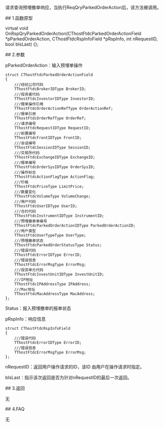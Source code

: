 <p>请求查询预埋撤单响应，当执行ReqQryParkedOrderAction后，该方法被调用。</p>
<span class="anchor" id="fde546d1-7130-4ddb-840f-abc24252d723"></span>
## 1.函数原型
<p>virtual void OnRspQryParkedOrderAction(CThostFtdcParkedOrderActionField *pParkedOrderAction, CThostFtdcRspInfoField *pRspInfo, int nRequestID, bool bIsLast) {};</p>
<span class="anchor" id="e7120089-d562-4581-8c0e-14f3b49d2195"></span>
## 2.参数
<p>pParkedOrderAction：输入预埋单操作</p>
<pre><code>struct CThostFtdcParkedOrderActionField
{
    ///经纪公司代码
    TThostFtdcBrokerIDType BrokerID;
    ///投资者代码
    TThostFtdcInvestorIDType InvestorID;
    ///报单操作引用
    TThostFtdcOrderActionRefType OrderActionRef;
    ///报单引用
    TThostFtdcOrderRefType OrderRef;
    ///请求编号
    TThostFtdcRequestIDType RequestID;
    ///前置编号
    TThostFtdcFrontIDType FrontID;
    ///会话编号
    TThostFtdcSessionIDType SessionID;
    ///交易所代码
    TThostFtdcExchangeIDType ExchangeID;
    ///报单编号
    TThostFtdcOrderSysIDType OrderSysID;
    ///操作标志
    TThostFtdcActionFlagType ActionFlag;
    ///价格
    TThostFtdcPriceType LimitPrice;
    ///数量变化
    TThostFtdcVolumeType VolumeChange;
    ///用户代码
    TThostFtdcUserIDType UserID;
    ///合约代码
    TThostFtdcInstrumentIDType InstrumentID;
    ///预埋撤单单编号
    TThostFtdcParkedOrderActionIDType ParkedOrderActionID;
    ///用户类型
    TThostFtdcUserTypeType UserType;
    ///预埋撤单状态
    TThostFtdcParkedOrderStatusType Status;
    ///错误代码
    TThostFtdcErrorIDType ErrorID;
    ///错误信息
    TThostFtdcErrorMsgType ErrorMsg;
    ///投资单元代码
    TThostFtdcInvestUnitIDType InvestUnitID;
    ///IP地址
    TThostFtdcIPAddressType IPAddress;
    ///Mac地址
    TThostFtdcMacAddressType MacAddress;
};
</code></pre>
<p>Status：报入预埋撤单的报单状态</p>
<p>pRspInfo：响应信息</p>
<pre><code>struct CThostFtdcRspInfoField
{
    ///错误代码
    TThostFtdcErrorIDType ErrorID;
    ///错误信息
    TThostFtdcErrorMsgType ErrorMsg;
};
</code></pre>
<p>nRequestID：返回用户操作请求的ID，该ID 由用户在操作请求时指定。</p>
<p>bIsLast：指示该次返回是否为针对nRequestID的最后一次返回。</p>
<span class="anchor" id="98d95739-485f-4862-9806-610786c7f676"></span>
## 3.返回
<p>无</p>
<span class="anchor" id="36b6b2b0-c9b3-4e04-8309-a6d2c5ed02eb"></span>
## 4.FAQ
<p>无</p>

